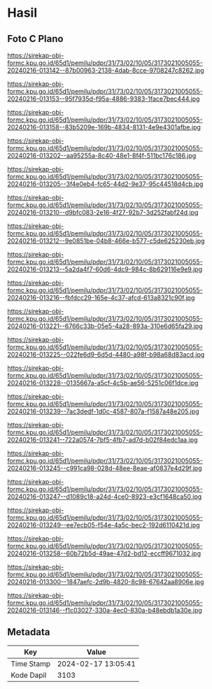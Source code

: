 # Hasil

## Foto C Plano

https://sirekap-obj-formc.kpu.go.id/65d1/pemilu/pdpr/31/73/02/10/05/3173021005055-20240216-013142--87b00963-2138-4dab-8cce-9708247c8262.jpg

https://sirekap-obj-formc.kpu.go.id/65d1/pemilu/pdpr/31/73/02/10/05/3173021005055-20240216-013153--95f7935d-f95a-4886-9383-1face7bec444.jpg

https://sirekap-obj-formc.kpu.go.id/65d1/pemilu/pdpr/31/73/02/10/05/3173021005055-20240216-013158--83b5209e-169b-4834-8131-4e9e4301afbe.jpg

https://sirekap-obj-formc.kpu.go.id/65d1/pemilu/pdpr/31/73/02/10/05/3173021005055-20240216-013202--aa95255a-8c40-48e1-8f4f-511bc176c186.jpg

https://sirekap-obj-formc.kpu.go.id/65d1/pemilu/pdpr/31/73/02/10/05/3173021005055-20240216-013205--3f4e0eb4-fc65-44d2-9e37-95c44518d4cb.jpg

https://sirekap-obj-formc.kpu.go.id/65d1/pemilu/pdpr/31/73/02/10/05/3173021005055-20240216-013210--d9bfc083-2e16-4f27-92b7-3d252fabf24d.jpg

https://sirekap-obj-formc.kpu.go.id/65d1/pemilu/pdpr/31/73/02/10/05/3173021005055-20240216-013212--9e0851be-04b8-466e-b577-c5de625230eb.jpg

https://sirekap-obj-formc.kpu.go.id/65d1/pemilu/pdpr/31/73/02/10/05/3173021005055-20240216-013213--5a2da4f7-60d6-4dc9-984c-8b629116e9e9.jpg

https://sirekap-obj-formc.kpu.go.id/65d1/pemilu/pdpr/31/73/02/10/05/3173021005055-20240216-013216--fbfdcc29-165e-4c37-afcd-613a8321c90f.jpg

https://sirekap-obj-formc.kpu.go.id/65d1/pemilu/pdpr/31/73/02/10/05/3173021005055-20240216-013221--6766c33b-05e5-4a28-893a-310e6d65fa29.jpg

https://sirekap-obj-formc.kpu.go.id/65d1/pemilu/pdpr/31/73/02/10/05/3173021005055-20240216-013225--022fe6d9-6d5d-4480-a98f-b98a68d83acd.jpg

https://sirekap-obj-formc.kpu.go.id/65d1/pemilu/pdpr/31/73/02/10/05/3173021005055-20240216-013228--0135667a-a5cf-4c5b-ae56-5251c06f1dce.jpg

https://sirekap-obj-formc.kpu.go.id/65d1/pemilu/pdpr/31/73/02/10/05/3173021005055-20240216-013239--7ac3dedf-1d0c-4587-807a-f1587a48e205.jpg

https://sirekap-obj-formc.kpu.go.id/65d1/pemilu/pdpr/31/73/02/10/05/3173021005055-20240216-013241--722a0574-7bf5-4fb7-ad7d-b02f84edc1aa.jpg

https://sirekap-obj-formc.kpu.go.id/65d1/pemilu/pdpr/31/73/02/10/05/3173021005055-20240216-013245--c991ca98-028d-48ee-8eae-af0837e4d29f.jpg

https://sirekap-obj-formc.kpu.go.id/65d1/pemilu/pdpr/31/73/02/10/05/3173021005055-20240216-013247--d1089c18-a24d-4ce0-8923-e3cf1648ca50.jpg

https://sirekap-obj-formc.kpu.go.id/65d1/pemilu/pdpr/31/73/02/10/05/3173021005055-20240216-013249--ee7ecb05-f54e-4a5c-bec2-192d6110421d.jpg

https://sirekap-obj-formc.kpu.go.id/65d1/pemilu/pdpr/31/73/02/10/05/3173021005055-20240216-013258--60b72b5d-49ae-47d2-bd12-eccff9671032.jpg

https://sirekap-obj-formc.kpu.go.id/65d1/pemilu/pdpr/31/73/02/10/05/3173021005055-20240216-013300--1847aefc-2d9b-4820-8c98-67642aa8906e.jpg

https://sirekap-obj-formc.kpu.go.id/65d1/pemilu/pdpr/31/73/02/10/05/3173021005055-20240216-013146--f1c03027-330a-4ec0-830a-b48ebdb1a30e.jpg


## Metadata

| Key        | Value               |
| ---------- | ------------------- |
| Time Stamp | 2024-02-17 13:05:41 |
| Kode Dapil | 3103                |



